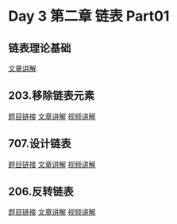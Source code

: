 # Day 3 第二章 链表 Part01

## 链表理论基础
[文章讲解](https://programmercarl.com/%E9%93%BE%E8%A1%A8%E7%90%86%E8%AE%BA%E5%9F%BA%E7%A1%80.html)

## 203.移除链表元素
[题目链接]()
[文章讲解]()
[视频讲解]()

## 707.设计链表 
[题目链接]()
[文章讲解]()
[视频讲解]()


## 206.反转链表 
[题目链接]()
[文章讲解]()
[视频讲解]()
